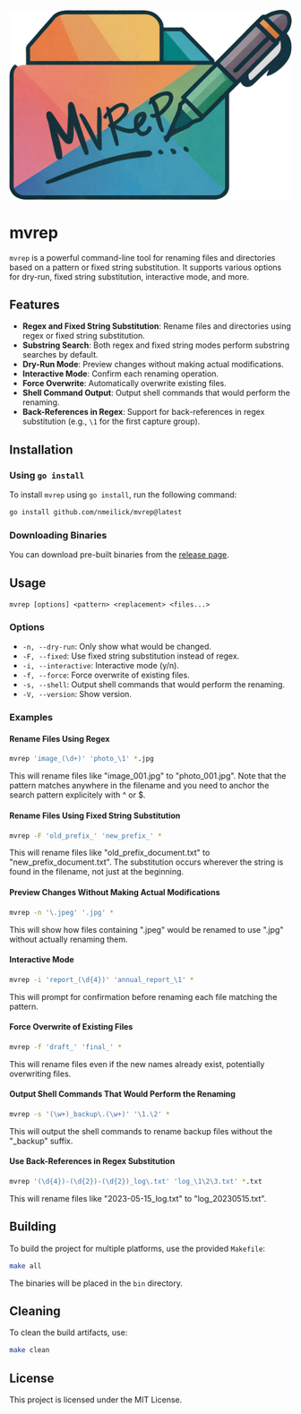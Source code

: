 <p>
<div align="center">
<img src="logo.png" width="630" alt="mvrep logo"></p>
</div>

# mvrep

`mvrep` is a powerful command-line tool for renaming files and directories based on a pattern or fixed string substitution. It supports various options for dry-run, fixed string substitution, interactive mode, and more.

## Features

- **Regex and Fixed String Substitution**: Rename files and directories using regex or fixed string substitution.
- **Substring Search**: Both regex and fixed string modes perform substring searches by default.
- **Dry-Run Mode**: Preview changes without making actual modifications.
- **Interactive Mode**: Confirm each renaming operation.
- **Force Overwrite**: Automatically overwrite existing files.
- **Shell Command Output**: Output shell commands that would perform the renaming.
- **Back-References in Regex**: Support for back-references in regex substitution (e.g., `\1` for the first capture group).

## Installation

### Using `go install`

To install `mvrep` using `go install`, run the following command:

```sh
go install github.com/nmeilick/mvrep@latest
```

### Downloading Binaries

You can download pre-built binaries from the [release page](https://github.com/nmeilick/mvrep/releases).

## Usage

```
mvrep [options] <pattern> <replacement> <files...>
```

### Options

- `-n, --dry-run`: Only show what would be changed.
- `-F, --fixed`: Use fixed string substitution instead of regex.
- `-i, --interactive`: Interactive mode (y/n).
- `-f, --force`: Force overwrite of existing files.
- `-s, --shell`: Output shell commands that would perform the renaming.
- `-V, --version`: Show version.

### Examples

#### Rename Files Using Regex

```sh
mvrep 'image_(\d+)' 'photo_\1' *.jpg
```
This will rename files like "image_001.jpg" to "photo_001.jpg". Note that the pattern matches anywhere in the filename
and you need to anchor the search pattern explicitely with ^ or $.

#### Rename Files Using Fixed String Substitution

```sh
mvrep -F 'old_prefix_' 'new_prefix_' *
```
This will rename files like "old_prefix_document.txt" to "new_prefix_document.txt". The substitution occurs wherever
the string is found in the filename, not just at the beginning.

#### Preview Changes Without Making Actual Modifications

```sh
mvrep -n '\.jpeg' '.jpg' *
```
This will show how files containing ".jpeg" would be renamed to use ".jpg" without actually renaming them.

#### Interactive Mode

```sh
mvrep -i 'report_(\d{4})' 'annual_report_\1' *
```
This will prompt for confirmation before renaming each file matching the pattern.

#### Force Overwrite of Existing Files

```sh
mvrep -f 'draft_' 'final_' *
```
This will rename files even if the new names already exist, potentially overwriting files.

#### Output Shell Commands That Would Perform the Renaming

```sh
mvrep -s '(\w+)_backup\.(\w+)' '\1.\2' *
```
This will output the shell commands to rename backup files without the "_backup" suffix.

#### Use Back-References in Regex Substitution

```sh
mvrep '(\d{4})-(\d{2})-(\d{2})_log\.txt' 'log_\1\2\3.txt' *.txt
```
This will rename files like "2023-05-15_log.txt" to "log_20230515.txt".

## Building

To build the project for multiple platforms, use the provided `Makefile`:

```sh
make all
```

The binaries will be placed in the `bin` directory.

## Cleaning

To clean the build artifacts, use:

```sh
make clean
```

## License

This project is licensed under the MIT License.

